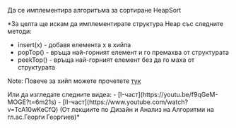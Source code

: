 Да се имплементира алгоритъма за сортиране HeapSort

*За целта ще искам да имплементирате структура Heap със следните методи:
- insert(x) - добавя елемента x в хийпа
- popTop() - връща най-горният елемент и го премахва от структурата
- peekTop() - връща най-горният елемент без да го маха от структурата

Note:
Повече за хийп можете прочетете [тук](https://www.cs.cmu.edu/~adamchik/15-121/lectures/Binary%20Heaps/heaps.html)
</p>
Или да изгледате следните видеа:
- [I-част](https://youtu.be/f9qGeM-MOGE?t=6m21s)
- [II-част](https://www.youtube.com/watch?v=TcA10wKeCfQ)
(От лекциите по Дизайн и Анализ на Алгоритми на гл.ас.Георги Георгиев)*
